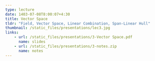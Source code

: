```yaml
---
type: lecture
date: 1403-07-08T8:00:07+4:30
title: Vector Space
tldr: "Field, Vector Space, Linear Combination, Span-Linear Hull"
thumbnail: /static_files/presentations/lec3.jpg
links: 
    - url: /static_files/presentations/3-Vector Space.pdf
      name: slides
    - url: /static_files/presentations/3-notes.zip
      name: notes  
---
```


